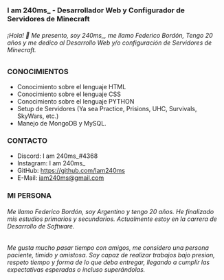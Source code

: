 ### I am 240ms_ - Desarrollador Web y Configurador de Servidores de Minecraft

<h6> ¡Hola! 👋 Me presento, soy 240ms_, me llamo Federico Bordón, Tengo 20 años y me dedico al Desarrollo Web y/o configuración de Servidores
de Minecraft.<h6>

### CONOCIMIENTOS
  
  - Conocimiento sobre el lenguaje HTML
  - Conocimiento sobre el lenguaje CSS
  - Conocimiento sobre el lenguaje PYTHON
  - Setup de Servidores (Ya sea Practice, Prisions, UHC, Survivals, SkyWars, etc.)
  - Manejo de MongoDB y MySQL.
  
### CONTACTO
  
  - Discord: I am 240ms_#4368 
  - Instagram: I am 240ms_ 
  - GitHub: https://github.com/Iam240ms 
  - E-Mail: iam240ms@gmail.com 

### MI PERSONA
  
<h6> Me llamo Federico Bordón, soy Argentino y tengo 20 años. He finalizado mis estudios primarios y secundarios. Actualmente estoy en la carrera de Desarrollo de Software.<h6>
<h6> Me gusta mucho pasar tiempo con amigos, me considero una persona paciente, timido y amistosa. Soy capaz de realizar trabajos bajo presion, respeto tiempo y forma de lo que deba entregar, llegando a cumplir las expectativas esperadas o incluso superándolas.<h6> 
  

